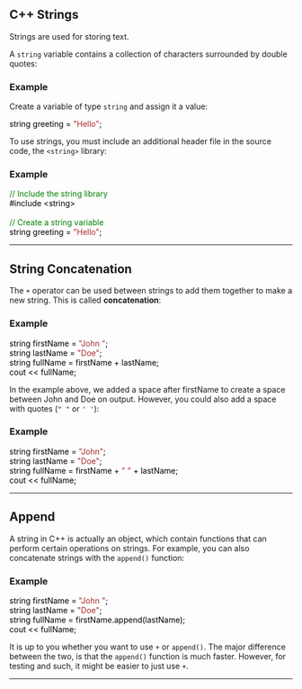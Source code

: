 <h2>C++ Strings</h2>

<p>Strings are used for storing text.</p>
<p>A <code class="w3-codespan">string</code> variable contains a collection of characters surrounded by double quotes:</p>
<div class="w3-example">
<h3>Example</h3>
<p>Create a variable of type <code class="w3-codespan">string</code> and assign it a value:</p>
<div class="w3-code notranslate javaHigh"><span class="javacolor" style="color:black"><span class="javanumbercolor" style="color:red">
</span>  string greeting = <span class="javastringcolor" style="color:brown">"Hello"</span>; </span></div>
</div>
<p>To use strings, you must include an additional header file in the source 
code, the <code class="w3-codespan">&lt;string&gt;</code> library:</p>
<div class="w3-example">
<h3>Example</h3>
<div class="w3-code notranslate javaHigh"><span class="javacolor" style="color:black"><span class="javanumbercolor" style="color:red">
</span>  <span class="commentcolor" style="color:green">// Include the string library<br></span>#include &lt;string&gt;<br><br><span class="commentcolor" style="color:green">// Create a string variable<br></span>string greeting = <span class="javastringcolor" style="color:brown">"Hello"</span>; </span></div>

</div>

<hr>

<h2>String Concatenation</h2>

<p>The <code class="w3-codespan">+</code> operator can be used between strings to add them together to make a new 
string. This is called <strong>concatenation</strong>:</p>
<div class="w3-example">
<h3>Example</h3>
<div class="w3-code notranslate javaHigh"><span class="javacolor" style="color:black"><span class="javanumbercolor" style="color:red">
</span>  string firstName = <span class="javastringcolor" style="color:brown">"John "</span>;<br>string lastName = <span class="javastringcolor" style="color:brown">"Doe"</span>;<br>string fullName = <span class="javanumbercolor" style="color:red">
</span>  firstName + lastName;<br>cout &lt;&lt; fullName; </span></div>

</div>
<p>In the example above, we added a space after firstName to create a space 
between John and Doe on output. However, you could also add a space with quotes (<code class="w3-codespan">" "</code> or <code class="w3-codespan">' '</code>):</p>
<div class="w3-example">
<h3>Example</h3>
<div class="w3-code notranslate javaHigh"><span class="javacolor" style="color:black"><span class="javanumbercolor" style="color:red">
</span>  string firstName = <span class="javastringcolor" style="color:brown">"John"</span>;<br>string lastName = <span class="javastringcolor" style="color:brown">"Doe"</span>;<br>string fullName = <span class="javanumbercolor" style="color:red">
</span>  firstName + <span class="javastringcolor" style="color:brown">" "</span> + lastName;<br>cout &lt;&lt; fullName; </span></div>

</div>
<hr>

<h2>Append</h2>
<p>A string in C++ is actually an object, which contain functions that can perform certain operations on strings. For example, you can also concatenate strings with the <code class="w3-codespan">append()</code> function:</p>
<div class="w3-example">
<h3>Example</h3>
<div class="w3-code notranslate javaHigh"><span class="javacolor" style="color:black"><span class="javanumbercolor" style="color:red">
</span>  string firstName = <span class="javastringcolor" style="color:brown">"John "</span>;<br>string lastName = <span class="javastringcolor" style="color:brown">"Doe"</span>;<br>string fullName = <span class="javanumbercolor" style="color:red">
</span>  firstName.<span class="javapropertycolor" style="color:black">append</span>(lastName);<br>cout &lt;&lt; fullName; </span></div>

</div>

<div class="w3-note w3-panel">
<p>It is up to you whether you want to use <code class="w3-codespan">+</code> or <code class="w3-codespan">append()</code>. The major difference between the two, is that the <code class="w3-codespan">append()</code> function is much faster. However, for testing and such, it might be easier to just use <code class="w3-codespan">+</code>.</p>
</div>

<hr>

